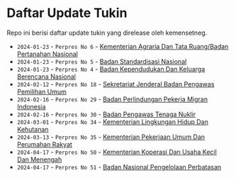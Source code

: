 # Daftar Update Tukin

Repo ini berisi daftar update tukin yang direlease oleh kemensetneg.

- `2024-01-23` - `Perpres No 6` - [Kementerian Agraria Dan Tata Ruang/Badan Pertanahan Nasional](<File/Salinan Perpres Nomor 6 Tahun 2024.pdf>)
- `2024-01-23` - `Perpres No 5` - [Badan Standardisasi Nasional](<File/Salinan Perpres Nomor 5 Tahun 2024.pdf>)
- `2024-01-23` - `Perpres No 4` - [Badan Kependudukan Dan Keluarga Berencana Nasional](<File/Salinan Perpres Nomor 4 Tahun 2024.pdf>)
- `2024-02-12` - `Perpres No 18` - [Sekretariat Jenderal Badan Pengawas Pemilihan Umum](<File/Salinan Perpres Nomor 18 Tahun 2024.pdf>)
- `2024-02-16` - `Perpres No 29` - [Badan Perlindungan Pekerja Migran Indonesia](<File/Salinan Perpres Nomor 29 Tahun 2024.pdf>)
- `2024-02-16` - `Perpres No 30` - [Badan Pengawas Tenaga Nuklir](<File/Salinan Perpres Nomor 30 Tahun 2024.pdf>)
- `2024-03-01` - `Perpres No 34` - [Kementerian Lingkungan Hidup Dan Kehutanan](<File/Salinan Perpres Nomor 34 Tahun 2024.pdf>)
- `2024-03-13` - `Perpres No 35` - [Kementerian Pekerjaan Umum Dan Perumahan Rakyat](<File/Salinan Perpres Nomor 35 Tahun 2024.pdf>)
- `2024-04-17` - `Perpres No 50` - [Kementerian Koperasi Dan Usaha Kecil Dan Menengah](<File/Salinan Perpres Nomor 50 Tahun 2024.pdf>)
- `2024-04-17` - `Perpres No 51` - [Badan Nasional Pengelolaan Perbatasan](<File/Salinan Perpres Nomor 51 Tahun 2024.pdf>)
